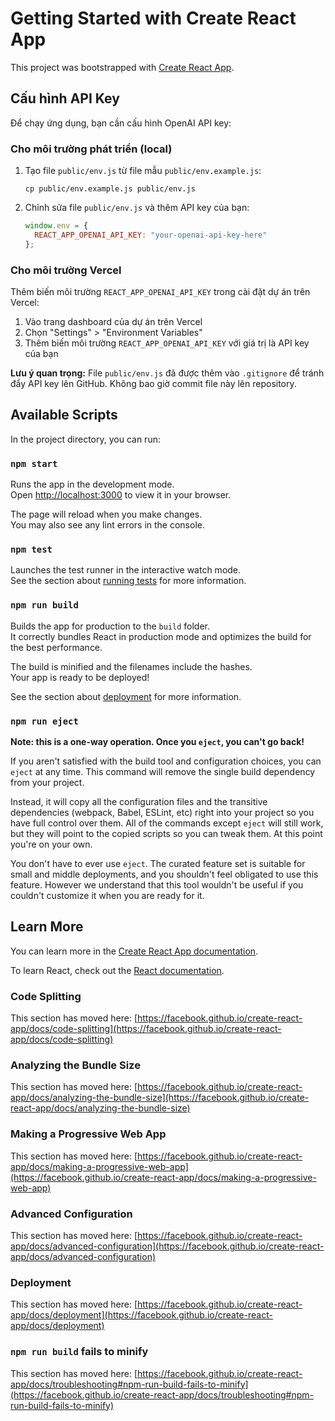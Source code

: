 # Getting Started with Create React App

This project was bootstrapped with [Create React App](https://github.com/facebook/create-react-app).

## Cấu hình API Key

Để chạy ứng dụng, bạn cần cấu hình OpenAI API key:

### Cho môi trường phát triển (local)

1. Tạo file `public/env.js` từ file mẫu `public/env.example.js`:
   ```
   cp public/env.example.js public/env.js
   ```

2. Chỉnh sửa file `public/env.js` và thêm API key của bạn:
   ```javascript
   window.env = {
     REACT_APP_OPENAI_API_KEY: "your-openai-api-key-here"
   };
   ```

### Cho môi trường Vercel

Thêm biến môi trường `REACT_APP_OPENAI_API_KEY` trong cài đặt dự án trên Vercel:
1. Vào trang dashboard của dự án trên Vercel
2. Chọn "Settings" > "Environment Variables"
3. Thêm biến môi trường `REACT_APP_OPENAI_API_KEY` với giá trị là API key của bạn

**Lưu ý quan trọng:** File `public/env.js` đã được thêm vào `.gitignore` để tránh đẩy API key lên GitHub. Không bao giờ commit file này lên repository.

## Available Scripts

In the project directory, you can run:

### `npm start`

Runs the app in the development mode.\
Open [http://localhost:3000](http://localhost:3000) to view it in your browser.

The page will reload when you make changes.\
You may also see any lint errors in the console.

### `npm test`

Launches the test runner in the interactive watch mode.\
See the section about [running tests](https://facebook.github.io/create-react-app/docs/running-tests) for more information.

### `npm run build`

Builds the app for production to the `build` folder.\
It correctly bundles React in production mode and optimizes the build for the best performance.

The build is minified and the filenames include the hashes.\
Your app is ready to be deployed!

See the section about [deployment](https://facebook.github.io/create-react-app/docs/deployment) for more information.

### `npm run eject`

**Note: this is a one-way operation. Once you `eject`, you can't go back!**

If you aren't satisfied with the build tool and configuration choices, you can `eject` at any time. This command will remove the single build dependency from your project.

Instead, it will copy all the configuration files and the transitive dependencies (webpack, Babel, ESLint, etc) right into your project so you have full control over them. All of the commands except `eject` will still work, but they will point to the copied scripts so you can tweak them. At this point you're on your own.

You don't have to ever use `eject`. The curated feature set is suitable for small and middle deployments, and you shouldn't feel obligated to use this feature. However we understand that this tool wouldn't be useful if you couldn't customize it when you are ready for it.

## Learn More

You can learn more in the [Create React App documentation](https://facebook.github.io/create-react-app/docs/getting-started).

To learn React, check out the [React documentation](https://reactjs.org/).

### Code Splitting

This section has moved here: [https://facebook.github.io/create-react-app/docs/code-splitting](https://facebook.github.io/create-react-app/docs/code-splitting)

### Analyzing the Bundle Size

This section has moved here: [https://facebook.github.io/create-react-app/docs/analyzing-the-bundle-size](https://facebook.github.io/create-react-app/docs/analyzing-the-bundle-size)

### Making a Progressive Web App

This section has moved here: [https://facebook.github.io/create-react-app/docs/making-a-progressive-web-app](https://facebook.github.io/create-react-app/docs/making-a-progressive-web-app)

### Advanced Configuration

This section has moved here: [https://facebook.github.io/create-react-app/docs/advanced-configuration](https://facebook.github.io/create-react-app/docs/advanced-configuration)

### Deployment

This section has moved here: [https://facebook.github.io/create-react-app/docs/deployment](https://facebook.github.io/create-react-app/docs/deployment)

### `npm run build` fails to minify

This section has moved here: [https://facebook.github.io/create-react-app/docs/troubleshooting#npm-run-build-fails-to-minify](https://facebook.github.io/create-react-app/docs/troubleshooting#npm-run-build-fails-to-minify)
